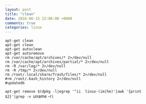 ```yaml
---
layout: post
title: "clean"
date: 2016-06-15 22:06:00 +0800
comments: true
categories: linux
---
```

<pre><code>apt-get clean
apt-get clean
apt-get autoclean
apt-get autoremove
rm /var/cache/apt/archives/* 2>/dev/null
rm /var/cache/apt/archives/partial/* 2>/dev/null
rm -R /var/log/* 2>/dev/null
rm -R /tmp/* 2>/dev/null
rm /root/.local/share/Trash/files/* 2>/dev/null
#rm /root/.bash_history 2>/dev/null
#updatedb
</code></pre>

`apt-get remove $(dpkg -l|egrep '^ii  linux-(im|he)'|awk '{print $2}'|grep -v `uname -r`)`